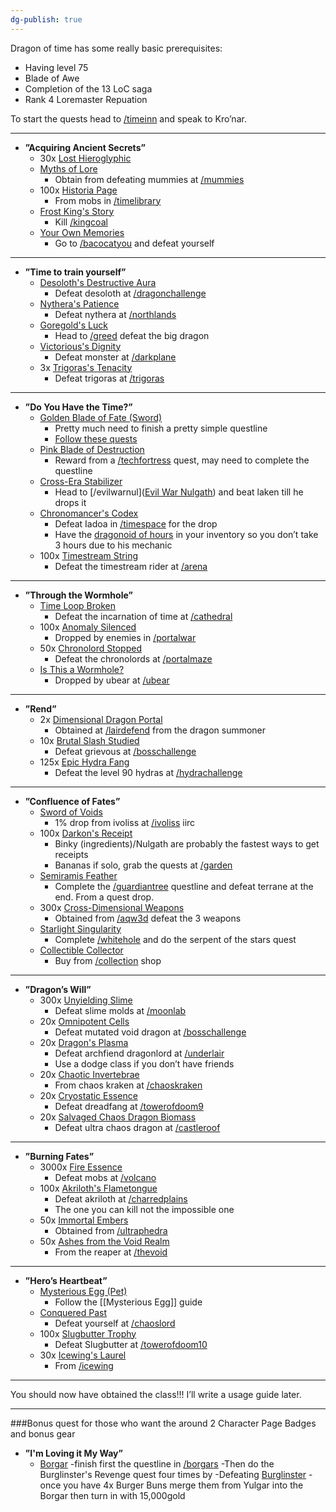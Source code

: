 ```yaml
---
dg-publish: true
---
```

Dragon of time has some really basic prerequisites:
- Having level 75
- Blade of Awe
- Completion of the 13 LoC saga
- Rank 4 Loremaster Repuation

To start the quests head to [/timeinn](http://aqwwiki.wikidot.com/inn-at-the-edge-of-time) and speak to Kro’nar.

---

- **”Acquiring Ancient Secrets”**
	- 30x [Lost Hieroglyphic](http://aqwwiki.wikidot.com/lost-hieroglyphic)
	- [Myths of Lore](http://aqwwiki.wikidot.com/myths-of-lore)
		- Obtain from defeating mummies at [/mummies](http://aqwwiki.wikidot.com/mummies)
	- 100x [Historia Page](http://aqwwiki.wikidot.com/historia-page)
		- From mobs in [/timelibrary](http://aqwwiki.wikidot.com/time-library)
	- [Frost King's Story](http://aqwwiki.wikidot.com/frost-king-s-story)
		- Kill [/kingcoal](http://aqwwiki.wikidot.com/king-coal)
	- [Your Own Memories](http://aqwwiki.wikidot.com/your-own-memories)
		- Go to [/bacocatyou](http://aqwwiki.wikidot.com/bacon-cat-you) and defeat yourself 

---

- **”Time to train yourself”**
	- [Desoloth's Destructive Aura](http://aqwwiki.wikidot.com/desoloth-s-destructive-aura)
		- Defeat desoloth at [/dragonchallenge](http://aqwwiki.wikidot.com/dragon-challenge)
	- [Nythera's Patience](http://aqwwiki.wikidot.com/nythera-s-patience)
		- Defeat nythera at [/northlands](http://aqwwiki.wikidot.com/northlands-forest)
	- [Goregold's Luck](http://aqwwiki.wikidot.com/goregold-s-luck)
		- Head to [/greed](http://aqwwiki.wikidot.com/greed) defeat the big dragon
	- [Victorious's Dignity](http://aqwwiki.wikidot.com/victorious-s-dignity)
		- Defeat monster at [/darkplane](http://aqwwiki.wikidot.com/darkplane)
	- 3x [Trigoras's Tenacity](http://aqwwiki.wikidot.com/trigoras-s-tenacity) 
		- Defeat trigoras at [/trigoras](http://aqwwiki.wikidot.com/trigoras-location)

---

- **”Do You Have the Time?”**
	- [Golden Blade of Fate (Sword)](http://aqwwiki.wikidot.com/golden-blade-of-fate-sword)
		- Pretty much need to finish a pretty simple questline
		- [Follow these quests](http://aqwwiki.wikidot.com/mysterious-stranger-s-quests#10) 
	- [Pink Blade of Destruction](http://aqwwiki.wikidot.com/pink-blade-of-destruction)
		- Reward from a [/techfortress](http://aqwwiki.wikidot.com/tech-fortress) quest, may need to complete the questline
	- [Cross-Era Stabilizer](http://aqwwiki.wikidot.com/cross-era-stabilizer)
		- Head to [/evilwarnul]([Evil War Nulgath](http://aqwwiki.wikidot.com/evil-war-nulgath)) and beat laken till he drops it
	- [Chronomancer's Codex](http://aqwwiki.wikidot.com/chronomancer-s-codex)
		- Defeat Iadoa in [/timespace](http://aqwwiki.wikidot.com/time-space) for the drop
		- Have the [dragonoid of hours](http://aqwwiki.wikidot.com/dragonoid-of-hours) in your inventory so you don’t take 3 hours due to his mechanic
	- 100x [Timestream String](http://aqwwiki.wikidot.com/timestream-string)
		- Defeat the timestream rider at [/arena](http://aqwwiki.wikidot.com/arena)

---

- **”Through the Wormhole”**
	- [Time Loop Broken](http://aqwwiki.wikidot.com/time-loop-broken)
		- Defeat the incarnation of time at [/cathedral](http://aqwwiki.wikidot.com/cathedral-of-time)
	- 100x [Anomaly Silenced](http://aqwwiki.wikidot.com/anomaly-silenced)
		- Dropped by enemies in [/portalwar](http://aqwwiki.wikidot.com/portal-war)
	- 50x [Chronolord Stopped](http://aqwwiki.wikidot.com/chronolord-stopped)
		- Defeat the chronolords at [/portalmaze](http://aqwwiki.wikidot.com/paradox-portal)
	- [Is This a Wormhole?](http://aqwwiki.wikidot.com/is-this-a-wormhole)
		- Dropped by ubear at [/ubear](http://aqwwiki.wikidot.com/ubear-location)

---

- **”Rend”**
	- 2x [Dimensional Dragon Portal](http://aqwwiki.wikidot.com/dimensional-dragon-portal)
		- Obtained at [/lairdefend](http://aqwwiki.wikidot.com/vasalkar-lair-defend-2) from the dragon summoner
	- 10x [Brutal Slash Studied](http://aqwwiki.wikidot.com/brutal-slash-studied)
		- Defeat grievous at [/bosschallenge](http://aqwwiki.wikidot.com/boss-challenge)
	- 125x [Epic Hydra Fang](http://aqwwiki.wikidot.com/epic-hydra-fang)
		- Defeat the level 90 hydras at [/hydrachallenge](http://aqwwiki.wikidot.com/hydra-challenge)

---

- **”Confluence of Fates”**
	- [Sword of Voids](http://aqwwiki.wikidot.com/sword-of-voids)
		- 1% drop from ivoliss at [/ivoliss](http://aqwwiki.wikidot.com/ivoliss-location) iirc
	- 100x [Darkon's Receipt](http://aqwwiki.wikidot.com/darkon-s-receipt)
		- Binky (ingredients)/Nulgath are probably the fastest ways to get receipts
		- Bananas if solo, grab the quests at [/garden](http://aqwwiki.wikidot.com/darkon-s-garden)
	- [Semiramis Feather](http://aqwwiki.wikidot.com/semiramis-feather)
		- Complete the [/guardiantree](http://aqwwiki.wikidot.com/guardian-tree) questline and defeat terrane at the end. From a quest drop.
	- 300x [Cross-Dimensional Weapons](http://aqwwiki.wikidot.com/cross-dimensional-weapons)
		- Obtained from [/aqw3d](http://aqwwiki.wikidot.com/3d-battleon) defeat the 3 weapons
	- [Starlight Singularity](http://aqwwiki.wikidot.com/starlight-singularity)
		- Complete [/whitehole](http://aqwwiki.wikidot.com/shifting-pyramid) and do the serpent of the stars quest
	- [Collectible Collector](http://aqwwiki.wikidot.com/collectible-collector)
		- Buy from [/collection](http://aqwwiki.wikidot.com/the-collector-location) shop

---

- **”Dragon’s Will”**
	- 300x [Unyielding Slime](http://aqwwiki.wikidot.com/unyielding-slime)
		- Defeat slime molds at [/moonlab](http://aqwwiki.wikidot.com/moonlab)
	- 20x [Omnipotent Cells](http://aqwwiki.wikidot.com/omnipotent-cells)
		- Defeat mutated void dragon at [/bosschallenge](http://aqwwiki.wikidot.com/boss-challenge)
	- 20x [Dragon's Plasma](http://aqwwiki.wikidot.com/dragon-s-plasma)
		- Defeat archfiend dragonlord at [/underlair](http://aqwwiki.wikidot.com/underlair) 
		- Use a dodge class if you don’t have friends
	- 20x [Chaotic Invertebrae](http://aqwwiki.wikidot.com/chaotic-invertebrae)
		- From chaos kraken at [/chaoskraken](http://aqwwiki.wikidot.com/chaos-kraken-location)
	- 20x [Cryostatic Essence](http://aqwwiki.wikidot.com/cryostatic-essence)
		- Defeat dreadfang at [/towerofdoom9](http://aqwwiki.wikidot.com/tower-of-doom-9)
	- 20x [Salvaged Chaos Dragon Biomass](http://aqwwiki.wikidot.com/salvaged-chaos-dragon-biomass)
		- Defeat ultra chaos dragon at [/castleroof](http://aqwwiki.wikidot.com/swordhaven-castle-roof)

---

- **”Burning Fates”**
	- 3000x [Fire Essence](http://aqwwiki.wikidot.com/fire-essence)
		- Defeat mobs at [/volcano](http://aqwwiki.wikidot.com/volcano)
	- 100x [Akriloth's Flametongue](http://aqwwiki.wikidot.com/akriloth-s-flametongue)
		- Defeat akriloth at [/charredplains](http://aqwwiki.wikidot.com/charred-plains) 
		- The one you can kill not the impossible one
	- 50x [Immortal Embers](http://aqwwiki.wikidot.com/immortal-embers)
		- Obtained from [/ultraphedra](http://aqwwiki.wikidot.com/ultra-phedra-location)
	- 50x [Ashes from the Void Realm](http://aqwwiki.wikidot.com/ashes-from-the-void-realm)
		- From the reaper at [/thevoid](http://aqwwiki.wikidot.com/the-void)

---

- **”Hero’s Heartbeat”**
	- [Mysterious Egg (Pet)](http://aqwwiki.wikidot.com/mysterious-egg-pet)
		- Follow the [[Mysterious Egg]] guide
	- [Conquered Past](http://aqwwiki.wikidot.com/conquered-past)
		- Defeat yourself at [/chaoslord](http://aqwwiki.wikidot.com/chaos-lord)
	- 100x [Slugbutter Trophy](http://aqwwiki.wikidot.com/slugbutter-trophy)
		- Defeat Slugbutter at [/towerofdoom10](http://aqwwiki.wikidot.com/tower-of-doom-10)
	- 30x [Icewing's Laurel](http://aqwwiki.wikidot.com/icewing-s-laurel)
		- From [/icewing](http://aqwwiki.wikidot.com/icewing)

---
You should now have obtained the class!!! I’ll write a usage guide later.

---

###Bonus quest for those who want the around 2 Character Page Badges and bonus gear
- **”I'm Loving it My Way”**
	- [Borgar](http://aqwwiki.wikidot.com/borgar)
		-finish first the questline in [/borgars](http://aqwwiki.wikidot.com/yulgar-s-borgars-location)
		-Then do the Burglinster's Revenge quest four times by
   		-Defeating [Burglinster](http://aqwwiki.wikidot.com/burglinster)
   		-once you have 4x Burger Buns merge them from Yulgar into the Borgar then turn in with 15,000gold

